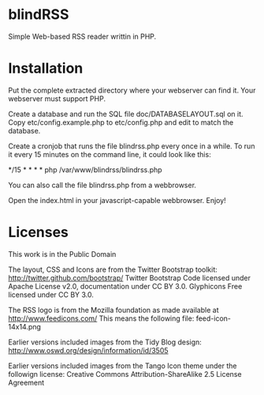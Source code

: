 blindRSS
========

Simple Web-based RSS reader writtin in PHP.

Installation
============

Put the complete extracted directory where your webserver can find it.
Your webserver must support PHP.

Create a database and run the SQL file doc/DATABASELAYOUT.sql on it.
Copy etc/config.example.php to etc/config.php and edit to match the database.

Create a cronjob that runs the file blindrss.php every once in a while.
To run it every 15 minutes on the command line, it could look like this:

*/15 * * * * php /var/www/blindrss/blindrss.php

You can also call the file blindrss.php from a webbrowser.

Open the index.html in your javascript-capable webbrowser.
Enjoy!

Licenses
========

This work is in the Public Domain

The layout, CSS and Icons are from the Twitter Bootstrap toolkit:
	http://twitter.github.com/bootstrap/
Twitter Bootstrap Code licensed under Apache License v2.0, documentation under CC BY 3.0.
Glyphicons Free licensed under CC BY 3.0.

The RSS logo is from the Mozilla foundation as made available at http://www.feedicons.com/
This means the following file:
	feed-icon-14x14.png

Earlier versions included images from the Tidy Blog design:
	http://www.oswd.org/design/information/id/3505

Earlier versions included images from the Tango Icon theme under the followign license:
	Creative Commons Attribution-ShareAlike 2.5 License Agreement
